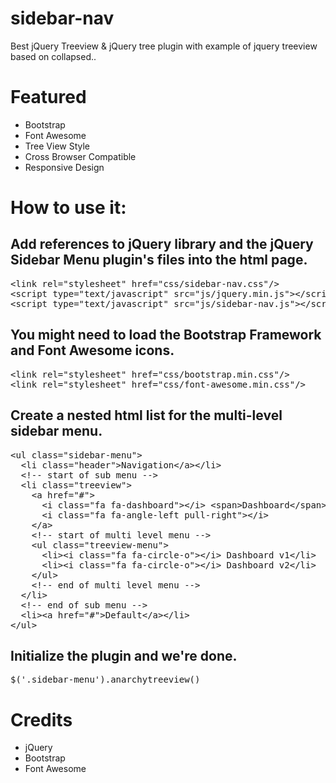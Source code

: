 # sidebar-nav
Best jQuery Treeview &amp; jQuery tree plugin with example of jquery treeview based on collapsed..
# Featured

* Bootstrap
* Font Awesome
* Tree View Style
* Cross Browser Compatible
* Responsive Design

# How to use it:

## Add references to jQuery library and the jQuery Sidebar Menu plugin's files into the html page.

<pre>&lt;link rel="stylesheet" href="css/sidebar-nav.css"/&gt;
&lt;script type="text/javascript" src="js/jquery.min.js"&gt;&lt;/script&gt;
&lt;script type="text/javascript" src="js/sidebar-nav.js"&gt;&lt;/script&gt;</pre>

## You might need to load the Bootstrap Framework and Font Awesome icons.

<pre>&lt;link rel="stylesheet" href="css/bootstrap.min.css"/&gt;
&lt;link rel="stylesheet" href="css/font-awesome.min.css"/&gt;</pre>

## Create a nested html list for the multi-level sidebar menu.

<pre>&lt;ul class="sidebar-menu"&gt;
  &lt;li class="header"&gt;Navigation&lt;/a&gt;&lt;/li&gt;
  &lt;!-- start of sub menu --&gt;
  &lt;li class="treeview"&gt;
    &lt;a href="#"&gt;
      &lt;i class="fa fa-dashboard"&gt;&lt;/i&gt; &lt;span&gt;Dashboard&lt;/span&gt;
      &lt;i class="fa fa-angle-left pull-right"&gt;&lt;/i&gt;
    &lt;/a&gt;
    &lt;!-- start of multi level menu --&gt;
    &lt;ul class="treeview-menu"&gt;
      &lt;li&gt;&lt;i class="fa fa-circle-o"&gt;&lt;/i&gt; Dashboard v1&lt;/li&gt;
      &lt;li&gt;&lt;i class="fa fa-circle-o"&gt;&lt;/i&gt; Dashboard v2&lt;/li&gt;
    &lt;/ul&gt;
    &lt;!-- end of multi level menu --&gt;
  &lt;/li&gt;
  &lt;!-- end of sub menu --&gt;
  &lt;li&gt;&lt;a href="#"&gt;Default&lt;/a&gt;&lt;/li&gt;
&lt;/ul&gt;</pre>
## Initialize the plugin and we're done.

<pre>$('.sidebar-menu').anarchytreeview()</pre>

# Credits

* jQuery
* Bootstrap
* Font Awesome
